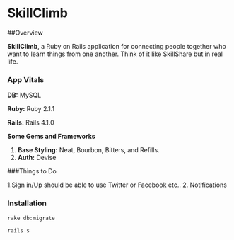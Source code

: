 # SkillClimb

##Overview

**SkillClimb**, a Ruby on Rails application for connecting people together who want to learn things from one another. Think of it like SkillShare but in real life.

### App Vitals

**DB:** MySQL

**Ruby:** Ruby 2.1.1

**Rails:** Rails 4.1.0

**Some Gems and Frameworks**

1. **Base Styling:** Neat, Bourbon, Bitters, and Refills.
2. **Auth:** Devise

###Things to Do

  1.Sign in/Up should be able to use Twitter or Facebook etc..
  2. Notifications


### Installation

    rake db:migrate

    rails s
